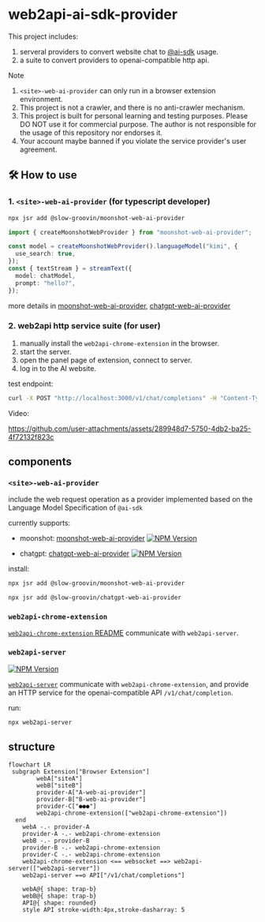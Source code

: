 # web2api-ai-sdk-provider

This project includes:

1. serveral providers to convert website chat to [@ai-sdk](https://github.com/vercel/ai) usage.
2. a suite to convert providers to openai-compatible http api.

> [!NOTE]
>
> 1. `<site>-web-ai-provider` can only run in a browser extension environment.
> 2. This project is not a crawler, and there is no anti-crawler mechanism.
> 3. This project is built for personal learning and testing purposes. Please DO NOT use it for commercial purpose. The author is not responsible for the usage of this repository nor endorses it.
> 4. Your account maybe banned if you violate the service provider's user agreement.

## 🛠 How to use

### 1. `<site>-web-ai-provider` (for typescript developer)

```bash
npx jsr add @slow-groovin/moonshot-web-ai-provider
```

```ts
import { createMoonshotWebProvider } from "moonshot-web-ai-provider";

const model = createMoonshotWebProvider().languageModel("kimi", {
  use_search: true,
});
const { textStream } = streamText({
  model: chatModel,
  prompt: "hello?",
});
```

more details in [moonshot-web-ai-provider](/packages/moonshot-web-ai-provider/README.md), [chatgpt-web-ai-provider](/packages/chatgpt-web-ai-provider/README.md)

### 2. web2api http service suite (for user)

1. manually install the `web2api-chrome-extension` in the browser.
2. start the server.
3. open the panel page of extension, connect to server.
4. log in to the AI website.

test endpoint:

```sh
curl -X POST "http://localhost:3000/v1/chat/completions" -H "Content-Type: application/json" -d '{"model":"auto","messages":[{"role":"user","content":"give me a random story"}]}'

```

Video:



https://github.com/user-attachments/assets/289948d7-5750-4db2-ba25-4f72132f823c



## components

### `<site>-web-ai-provider`

include the web request operation as a provider implemented based on the Language Model Specification of `@ai-sdk`

currently supports:

- moonshot: [moonshot-web-ai-provider](/packages/moonshot-web-ai-provider/README.md) [![NPM Version](https://img.shields.io/npm/v/moonshot-web-ai-provider?color=crimson)](https://www.npmjs.com/package/moonshot-web-ai-provider)

- chatgpt: [chatgpt-web-ai-provider](/packages/chatgpt-web-ai-provider/README.md) [![NPM Version](https://img.shields.io/npm/v/chatgpt-web-ai-provider?color=crimson)](https://www.npmjs.com/package/chatgpt-web-ai-provider)

install:

```sh
npx jsr add @slow-groovin/moonshot-web-ai-provider

npx jsr add @slow-groovin/chatgpt-web-ai-provider
```

### `web2api-chrome-extension`

[`web2api-chrome-extension` README](/packages/web2api-chrome-extension/README.md)
communicate with `web2api-server`.

### `web2api-server`

[![NPM Version](https://img.shields.io/npm/v/web2api-server?color=crimson)](https://www.npmjs.com/package/web2api-server)

[`web2api-server`](/packages/web2api-server/README.md)
communicate with `web2api-chrome-extension`, and provide an HTTP service for the openai-compatible API `/v1/chat/completion`.

run:

```sh
npx web2api-server
```

## structure

```mermaid
flowchart LR
 subgraph Extension["Browser Extension"]
        webA["siteA"]
        webB["siteB"]
        provider-A["A-web-ai-provider"]
        provider-B["B-web-ai-provider"]
        provider-C["●●●"]
        web2api-chrome-extension(["web2api-chrome-extension"])
  end
    webA -.- provider-A
    provider-A -.- web2api-chrome-extension
    webB -.- provider-B
    provider-B -.- web2api-chrome-extension
    provider-C -.- web2api-chrome-extension
    web2api-chrome-extension <== websocket ==> web2api-server(["web2api-server"])
    web2api-server ==o API["/v1/chat/completions"]

    webA@{ shape: trap-b}
    webB@{ shape: trap-b}
    API@{ shape: rounded}
    style API stroke-width:4px,stroke-dasharray: 5

```
